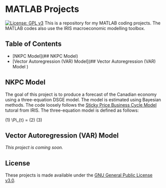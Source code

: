 # MATLAB Projects
[![License: GPL v3](https://img.shields.io/badge/License-GPLv3-blue.svg)](https://www.gnu.org/licenses/gpl-3.0)
This is a repository for my MATLAB coding projects. The MATLAB codes also use the IRIS macroeconomic modelling toolbox.

## Table of Contents
- [NKPC Model](## NKPC Model)
- [Vector Autoregression (VAR) Model](## Vector Autoregression (VAR) Model )

## NKPC Model
The goal of this project is to produce a forecast of the Canadian economy using a three-equation DSGE model. The model is estimated using Bayesian methods. The code loosely follows the [Sticky Price Business Cycle Model](https://iris.igpmn.org/docs/tutorials/) tutoral from IRIS. The three-equation model is defined as follows:

(1) \Pi_{t} = 
(2)
(3)

## Vector Autoregression (VAR) Model 
<em>This project is coming soon.</em>

## License
These projects is made available under the [GNU General Public License v3.0](https://www.gnu.org/licenses/gpl-3.0.en.html).
